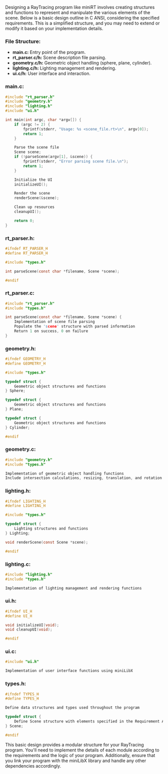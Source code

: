 Designing a RayTracing program like miniRT involves creating structures and functions to represent and manipulate the various elements of the scene. Below is a basic design outline in C ANSI, considering the specified requirements. This is a simplified structure, and you may need to extend or modify it based on your implementation details.

### **File Structure:**
- **main.c:** Entry point of the program.
- **rt_parser.c/h:** Scene description file parsing.
- **geometry.c/h:** Geometric object handling (sphere, plane, cylinder).
- **lighting.c/h:** Lighting management and rendering.
- **ui.c/h:** User interface and interaction.

### **main.c:**
```c
#include "rt_parser.h"
#include "geometry.h"
#include "lighting.h"
#include "ui.h"

int main(int argc, char *argv[]) {
    if (argc != 2) {
        fprintf(stderr, "Usage: %s <scene_file.rt>\n", argv[0]);
        return 1;
    }

    Parse the scene file
    Scene scene;
    if (!parseScene(argv[1], &scene)) {
        fprintf(stderr, "Error parsing scene file.\n");
        return 1;
    }

    Initialize the UI
    initializeUI();

    Render the scene
    renderScene(&scene);

    Clean up resources
    cleanupUI();

    return 0;
}
```

### **rt_parser.h:**
```c
#ifndef RT_PARSER_H
#define RT_PARSER_H

#include "types.h"

int parseScene(const char *filename, Scene *scene);

#endif
```

### **rt_parser.c:**
```c
#include "rt_parser.h"
#include "types.h"

int parseScene(const char *filename, Scene *scene) {
    Implementation of scene file parsing
    Populate the 'scene' structure with parsed information
    Return 1 on success, 0 on failure
}
```

### **geometry.h:**
```c
#ifndef GEOMETRY_H
#define GEOMETRY_H

#include "types.h"

typedef struct {
    Geometric object structures and functions
} Sphere;

typedef struct {
    Geometric object structures and functions
} Plane;

typedef struct {
    Geometric object structures and functions
} Cylinder;

#endif
```

### **geometry.c:**
```c
#include "geometry.h"
#include "types.h"

Implementation of geometric object handling functions
Include intersection calculations, resizing, translation, and rotation
```

### **lighting.h:**
```c
#ifndef LIGHTING_H
#define LIGHTING_H

#include "types.h"

typedef struct {
    Lighting structures and functions
} Lighting;

void renderScene(const Scene *scene);

#endif
```

### **lighting.c:**
```c
#include "lighting.h"
#include "types.h"

Implementation of lighting management and rendering functions
```

### **ui.h:**
```c
#ifndef UI_H
#define UI_H

void initializeUI(void);
void cleanupUI(void);

#endif
```

### **ui.c:**
```c
#include "ui.h"

Implementation of user interface functions using miniLibX
```

### **types.h:**
```c
#ifndef TYPES_H
#define TYPES_H

Define data structures and types used throughout the program

typedef struct {
    Define Scene structure with elements specified in the Requirement Analysis
} Scene;

#endif
```

This basic design provides a modular structure for your RayTracing program. You'll need to implement the details of each module according to the requirements and the logic of your program. Additionally, ensure that you link your program with the miniLibX library and handle any other dependencies accordingly.